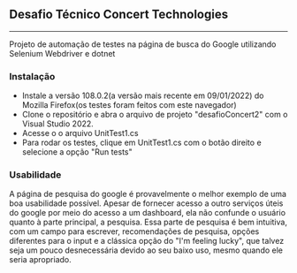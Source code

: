 ## Desafio Técnico Concert Technologies
---
Projeto de automação de testes na página de busca do Google utilizando Selenium Webdriver e dotnet

### Instalação
* Instale a versão 108.0.2(a versão mais recente em 09/01/2022) do Mozilla Firefox(os testes foram feitos com este navegador)
* Clone o repositório e abra o arquivo de projeto "desafioConcert2" com o Visual Studio 2022.
* Acesse o o arquivo UnitTest1.cs
* Para rodar os testes, clique em UnitTest1.cs com o botão direito e selecione a opção "Run tests"

### Usabilidade
A página de pesquisa do google é provavelmente o melhor exemplo de uma boa usabilidade possível. Apesar de fornecer acesso a outro serviços úteis do google por meio do acesso a um dashboard, ela não confunde o usuário quanto à parte principal, a pesquisa. Essa parte de pesquisa é bem intuitiva, com um campo para escrever, recomendações de pesquisa, opções diferentes para o input e a clássica opção do "I'm feeling lucky", que talvez seja um pouco desnecessária devido ao seu baixo uso, mesmo quando ele seria apropriado. 
